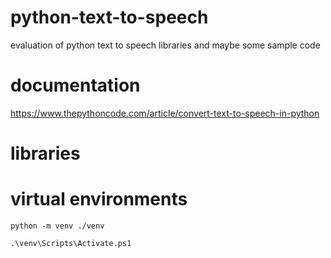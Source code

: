# python-text-to-speech
evaluation of python text to speech libraries and maybe some sample code


# documentation

https://www.thepythoncode.com/article/convert-text-to-speech-in-python



# libraries


# virtual environments

`python -m venv ./venv`

`.\venv\Scripts\Activate.ps1`
